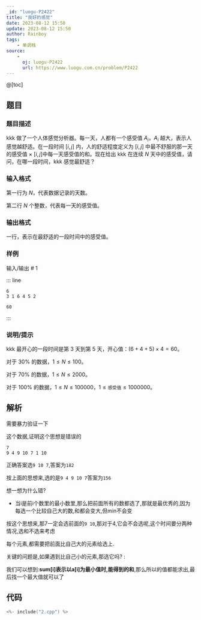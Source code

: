 ```yaml
---
_id: "luogu-P2422"
title: "良好的感觉"
date: 2023-08-12 15:50
update: 2023-08-12 15:50
author: Rainboy
tags:
    - 单调栈
source: 
    - 
      oj: luogu-P2422
      url: https://www.luogu.com.cn/problem/P2422
---
```


@[toc]

## 题目



### 题目描述

kkk 做了一个人体感觉分析器。每一天，人都有一个感受值 $A_i$，$A_i$ 越大，表示人感觉越舒适。在一段时间 $\left[i, j\right]$ 内，人的舒适程度定义为 $\left[i, j\right]$ 中最不舒服的那一天的感受值 $\times$ $\left[i, j\right]$中每一天感受值的和。现在给出 kkk 在连续 $N$ 天中的感受值，请问，在哪一段时间，kkk 感觉最舒适？




### 输入格式
第一行为 $N$，代表数据记录的天数。

第二行 $N$ 个整数，代表每一天的感受值。



### 输出格式

一行，表示在最舒适的一段时间中的感受值。




### 样例



输入/输出 # 1

::: line
```
6
3 1 6 4 5 2
```

```
60
```
:::





### 说明/提示
kkk 最开心的一段时间是第 $3$ 天到第 $5$ 天，开心值：$(6+4+5)\times4=60$。

对于 $30\%$ 的数据，$1\le N\le 100$。

对于 $70\%$ 的数据，$1\le N\le 2000$。

对于 $100\%$ 的数据，$1\le N\le 100000$，$1\le \texttt{感受值}\le 1000000$。


## 解析

需要暴力验证一下

这个数据,证明这个思想是错误的

```
7
9 4 9 10 7 1 10 
```

正确答案选`9 10 7`,答案为`182`

按上面的思想来,选的是`9 4 9 10 7`答案为`156`


想一想为什么错?

- 当i是前i个数里的最小数里,那么把前面所有的数都选了,那就是最优秀的,因为每选一个比较自己大的数,和都会变大,但min不会变

按这个思想来,那7一定会选前面的`9 10`,那对于4,它会不会选呢,这个时间要分两种情况,选和不选来考虑


每个元素,都需要把前面比自己大的元素给选上.

关键的问题是,如果遇到比自己小的元素,那选它吗?
:

我们可以想到:**sum[i]表示以a[i]为最小值时,能得到的和**,那么所以的值都能求出,最后找一个最大值就可以了



## 代码

```c
<%- include("2.cpp") %>
```
